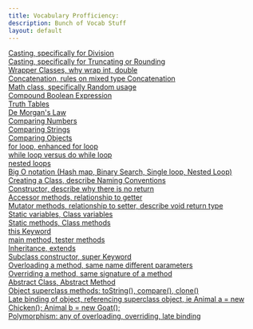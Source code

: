 ```yaml
---
title: Vocabulary Profficiency:
description: Bunch of Vocab Stuff
layout: default
---
```


[Casting, specifically for Division]() <br>
[Casting, specifically for Truncating or Rounding]() <br>
[Wrapper Classes, why wrap int, double]() <br>
[Concatenation, rules on mixed type Concatenation]() <br>
[Math class, specifically Random usage]() <br>
[Compound Boolean Expression]() <br>
[Truth Tables]() <br>
[De Morgan's Law]() <br>
[Comparing Numbers]() <br>
[Comparing Strings]() <br>
[Comparing Objects]() <br>
[for loop, enhanced for loop]() <br>
[while loop versus do while loop]() <br>
[nested loops]() <br>
[Big O notation (Hash map, Binary Search, Single loop, Nested Loop)]() <br>
[Creating a Class, describe Naming Conventions]() <br>
[Constructor, describe why there is no return]() <br>
[Accessor methods, relationship to getter]() <br>
[Mutator methods, relationship to setter, describe void return type]() <br>
[Static variables, Class variables]() <br>
[Static methods, Class methods]() <br>
[this Keyword]() <br>
[main method, tester methods]() <br>
[Inheritance, extends]() <br>
[Subclass constructor, super Keyword]() <br>
[Overloading a method, same name different parameters]() <br>
[Overriding a method, same signature of a method]() <br>
[Abstract Class, Abstract Method]() <br>
[Object superclass methods: toString(), compare(), clone()]() <br>
[Late binding of object, referencing superclass object, ie Animal a = new Chicken(); Animal b = new Goat();]() <br>
[Polymorphism: any of overloading, overriding, late binding]() <br>
